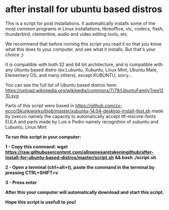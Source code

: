 # after install for ubuntu based distros
This is a script for post installations. It automatically installs some of the most common programs in Linux installations; libreoffice, vlc, codecs, flash, thunderbird, clementine, audio and video editing tools, etc.

We recommend that before running this script you read it so that you know what this does to your computer, and see what it installs. But that's your choice ;)                                   

It is compatible with both 32 and 64 bit architecture, and is compatible with any Ubuntu based distro (ex:Lubuntu, Xubuntu, Linux Mint, Ubuntu Mate, Elementary OS, and many others), except KUBUNTU, sorry...

You can see the full list of Ubuntu based distros here: 
https://upload.wikimedia.org/wikipedia/commons/7/79/UbuntuFamilyTree1210.svg
 
Parts of this script were based in  https://github.com/zx-ecco/Skunkworks/blob/master/xubuntu-14.04-desktop-install-fest.sh
made by zxecco namely the capacity to automatically accept ttf-mscore-fonts EULA and parts made by Luis e Pedro namely recognition of xubuntu and Lubuntu, Linux Mint


<p><b/>To run this script in your computer:<b/><p/>

1 - Copy this command:
wget https://raw.githubusercontent.com/allnamesaretakeningithub/after-install-for-ubuntu-based-distros/master/script.sh && bash ./script.sh

2 - Open a terminal (ctrl+alt+t), paste the command in the terminal by pressing CTRL+SHIFT+v

3 - Press enter

After this your computer will automatically download and start this script.

Hope this script is usefull to you! 
